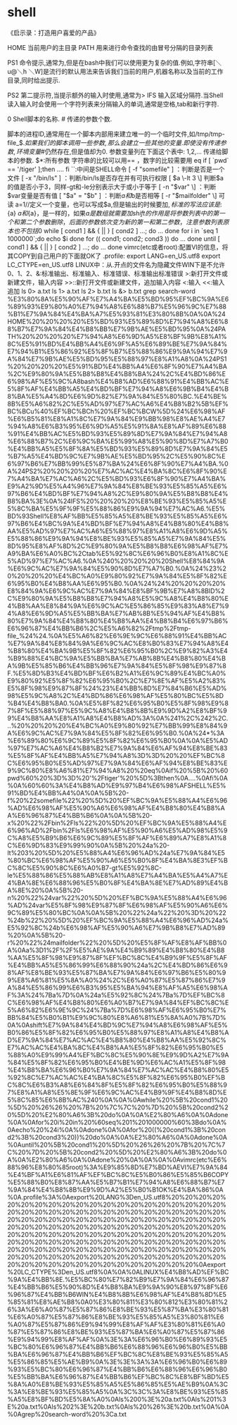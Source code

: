 # shell

《启示录：打造用户喜爱的产品》

HOME 当前用户的主目录 PATH 用来进行命令查找的由冒号分隔的目录列表

PS1 命令提示,通常为,但是在bash中我们可以使用更为复杂的值.例如,字符串\[＼u@＼h ＼W\]是流行的默认用法来告诉我们当前的用户,机器名称以及当前的工作目录,同时给出提示.

PS2 第二提示符,当提示额外的输入时使用,通常为\> IFS 输入区域分隔符.当Shell读入输入时会使用一个字符列表来分隔输入的单词,通常是空格,tab和新行字符.

0 Shell脚本的名称. \# 传递的参数个数.

 脚本的进程ID,通常用在一个脚本内部用来建立唯一的一个临时文件,如/tmp/tmp\-file\_$$. 如果我们的脚本调用一些参数,那么会建立一些其他的变量.即使没有传递参数,环境变量$\#仍然存在,但是值却为0. 参数变量列在下面这个表中: $1,$2,... 传递给脚本的参数. $\*:所有参数 字符串的比较可以用== ，数字的比较需要用 eq if \[ \`pwd\` == '/tiger' \];then .... fi \`\`:中间是SHELL命令 \[ \-f "somefile" \] ：判断是否是一个文件 \[ \-x "/bin/ls" \] ：判断/bin/ls是否存在并有可执行权限 \[ $a \-lt 3 \] 判断$a的值是否小于3，同样\-gt和\-le分别表示大于或小于等于 \[ \-n "$var" \] ：判断$var变量是否有值 \[ "$a" = "$b" \] ：判断$a和$b是否相等 \[ \-r "$mailfolder" \] 可读 a=1//定义一个变量，也可以写成$a,但是输出的时候要加$,标准的写法应该是:${a} $a和${a}，是一样的，如果${a}是数组就需要加{} shift的作用是将参数列表中的第一个和第二个参数删除，后面的参数依次变为新的第一和第二参数，注意参数列表原本也不包括$0 while \[ cond1 \] && { || } \[ cond2 \] …; do … done for i in \`seq 1 1000000\`;do echo $i done for \(\( cond1; cond2; cond3 \)\) do … done until \[ cond1 \] && { || } \[ cond2 \] …; do … done vimrc\(etc或者root\):配置VI的信息，将其COPY到自己用户的下面就OK了 .profile: export LANG=en\_US.utf8 export LC\_CTYPE=en\_US.utf8 LINUX中：从.开点的文件名为隐藏文件WIN下是不允许 0、1、2、&:标准输出、标准输入、标准错误、标准输出标准错误 \>:新打开文件或新建文件，输入内容 \>\>::新打开文件或新建文件，追加输入内容 \<:输入 \<\<:输入追加 ls 0\> a.txt ls 1\> a.txt ls 2\> b.txt ls &\> b.txt grep search\-word 
%E3%80%8A%E5%90%AF%E7%A4%BA%E5%BD%95%EF%BC%9A%E6%89%93%E9%80%A0%E7%94%A8%E6%88%B7%E5%96%9C%E7%88%B1%E7%9A%84%E4%BA%A7%E5%93%81%E3%80%8B%0A%0A%24HOME%20%20%20%20%E5%BD%93%E5%89%8D%E7%94%A8%E6%88%B7%E7%9A%84%E4%B8%BB%E7%9B%AE%E5%BD%95%0A%24PATH%20%20%20%20%E7%94%A8%E6%9D%A5%E8%BF%9B%E8%A1%8C%E5%91%BD%E4%BB%A4%E6%9F%A5%E6%89%BE%E7%9A%84%E7%94%B1%E5%86%92%E5%8F%B7%E5%88%86%E9%9A%94%E7%9A%84%E7%9B%AE%E5%BD%95%E5%88%97%E8%A1%A8%0A%24PS1%20%20%20%20%E5%91%BD%E4%BB%A4%E6%8F%90%E7%A4%BA%2C%E9%80%9A%E5%B8%B8%E4%B8%BA%24%2C%E4%BD%86%E6%98%AF%E5%9C%A8bash%E4%B8%AD%E6%88%91%E4%BB%AC%E5%8F%AF%E4%BB%A5%E4%BD%BF%E7%94%A8%E6%9B%B4%E4%B8%BA%E5%A4%8D%E6%9D%82%E7%9A%84%E5%80%BC.%E4%BE%8B%E5%A6%82%2C%E5%AD%97%E7%AC%A6%E4%B8%B2%5B%EF%BC%BCu%40%EF%BC%BCh%20%EF%BC%BCW%5D%24%E6%98%AF%E6%B5%81%E8%A1%8C%E7%9A%84%E9%BB%98%E8%AE%A4%E7%94%A8%E6%B3%95%E6%9D%A5%E5%91%8A%E8%AF%89%E6%88%91%E4%BB%AC%E5%BD%93%E5%89%8D%E7%9A%84%E7%94%A8%E6%88%B7%2C%E6%9C%BA%E5%99%A8%E5%90%8D%E7%A7%B0%E4%BB%A5%E5%8F%8A%E5%BD%93%E5%89%8D%E7%9A%84%E5%B7%A5%E4%BD%9C%E7%9B%AE%E5%BD%95%2C%E5%90%8C%E6%97%B6%E7%BB%99%E5%87%BA%24%E6%8F%90%E7%A4%BA.%0A%24PS2%20%20%20%20%E7%AC%AC%E4%BA%8C%E6%8F%90%E7%A4%BA%E7%AC%A6%2C%E5%BD%93%E6%8F%90%E7%A4%BA%E9%A2%9D%E5%A4%96%E7%9A%84%E8%BE%93%E5%85%A5%E6%97%B6%E4%BD%BF%E7%94%A8%2C%E9%80%9A%E5%B8%B8%E4%B8%BA%3E%0A%24IFS%20%20%20%20%E8%BE%93%E5%85%A5%E5%8C%BA%E5%9F%9F%E5%88%86%E9%9A%94%E7%AC%A6.%E5%BD%93Shell%E8%AF%BB%E5%85%A5%E8%BE%93%E5%85%A5%E6%97%B6%E4%BC%9A%E4%BD%BF%E7%94%A8%E4%B8%80%E4%B8%AA%E5%AD%97%E7%AC%A6%E5%88%97%E8%A1%A8%E6%9D%A5%E5%88%86%E9%9A%94%E8%BE%93%E5%85%A5%E7%9A%84%E5%8D%95%E8%AF%8D%2C%E9%80%9A%E5%B8%B8%E6%98%AF%E7%A9%BA%E6%A0%BC%2Ctab%E5%92%8C%E6%96%B0%E8%A1%8C%E5%AD%97%E7%AC%A6.%0A%240%20%20%20%20Shell%E8%84%9A%E6%9C%AC%E7%9A%84%E5%90%8D%E7%A7%B0.%0A%24%23%20%20%20%20%E4%BC%A0%E9%80%92%E7%9A%84%E5%8F%82%E6%95%B0%E4%B8%AA%E6%95%B0.%0A%24%24%20%20%20%20%E8%84%9A%E6%9C%AC%E7%9A%84%E8%BF%9B%E7%A8%8BID%2C%E9%80%9A%E5%B8%B8%E7%94%A8%E5%9C%A8%E4%B8%80%E4%B8%AA%E8%84%9A%E6%9C%AC%E5%86%85%E9%83%A8%E7%94%A8%E6%9D%A5%E5%BB%BA%E7%AB%8B%E5%94%AF%E4%B8%80%E7%9A%84%E4%B8%80%E4%B8%AA%E4%B8%B4%E6%97%B6%E6%96%87%E4%BB%B6%2C%E5%A6%82%2Ftmp%2Ftmp\-file\_%24%24.%0A%E5%A6%82%E6%9E%9C%E6%88%91%E4%BB%AC%E7%9A%84%E8%84%9A%E6%9C%AC%E8%B0%83%E7%94%A8%E4%B8%80%E4%BA%9B%E5%8F%82%E6%95%B0%2C%E9%82%A3%E4%B9%88%E4%BC%9A%E5%BB%BA%E7%AB%8B%E4%B8%80%E4%BA%9B%E5%85%B6%E4%BB%96%E7%9A%84%E5%8F%98%E9%87%8F.%E5%8D%B3%E4%BD%BF%E6%B2%A1%E6%9C%89%E4%BC%A0%E9%80%92%E5%8F%82%E6%95%B0%2C%E7%8E%AF%E5%A2%83%E5%8F%98%E9%87%8F%24%23%E4%BB%8D%E7%84%B6%E5%AD%98%E5%9C%A8%2C%E4%BD%86%E6%98%AF%E5%80%BC%E5%8D%B4%E4%B8%BA0.%0A%E5%8F%82%E6%95%B0%E5%8F%98%E9%87%8F%E5%88%97%E5%9C%A8%E4%B8%8B%E9%9D%A2%E8%BF%99%E4%B8%AA%E8%A1%A8%E4%B8%AD%3A%0A%241%2C%242%2C...%20%20%20%20%E4%BC%A0%E9%80%92%E7%BB%99%E8%84%9A%E6%9C%AC%E7%9A%84%E5%8F%82%E6%95%B0.%0A%24\*%3A%E6%89%80%E6%9C%89%E5%8F%82%E6%95%B0%0A%0A%E5%AD%97%E7%AC%A6%E4%B8%B2%E7%9A%84%E6%AF%94%E8%BE%83%E5%8F%AF%E4%BB%A5%E7%94%A8%3D%3D%20%20%EF%BC%8C%E6%95%B0%E5%AD%97%E7%9A%84%E6%AF%94%E8%BE%83%E9%9C%80%E8%A6%81%E7%94%A8%20%20eq%0Aif%20%5B%20%60pwd%60%20%3D%3D%20'%2Ftiger'%20%5D%3Bthen%0A....%0Afi%0A%0A%60%60%3A%E4%B8%AD%E9%97%B4%E6%98%AFSHELL%E5%91%BD%E4%BB%A4%0A%0A%5B%20\-f%20%22somefile%22%20%5D%20%EF%BC%9A%E5%88%A4%E6%96%AD%E6%98%AF%E5%90%A6%E6%98%AF%E4%B8%80%E4%B8%AA%E6%96%87%E4%BB%B6%0A%0A%5B%20\-x%20%22%2Fbin%2Fls%22%20%5D%20%EF%BC%9A%E5%88%A4%E6%96%AD%2Fbin%2Fls%E6%98%AF%E5%90%A6%E5%AD%98%E5%9C%A8%E5%B9%B6%E6%9C%89%E5%8F%AF%E6%89%A7%E8%A1%8C%E6%9D%83%E9%99%90%0A%5B%20%24a%20\-lt%203%20%5D%20%E5%88%A4%E6%96%AD%24a%E7%9A%84%E5%80%BC%E6%98%AF%E5%90%A6%E5%B0%8F%E4%BA%8E3%EF%BC%8C%E5%90%8C%E6%A0%B7\-gt%E5%92%8C\-le%E5%88%86%E5%88%AB%E8%A1%A8%E7%A4%BA%E5%A4%A7%E4%BA%8E%E6%88%96%E5%B0%8F%E4%BA%8E%E7%AD%89%E4%BA%8E%20%0A%5B%20\-n%20%22%24var%22%20%5D%20%EF%BC%9A%E5%88%A4%E6%96%AD%24var%E5%8F%98%E9%87%8F%E6%98%AF%E5%90%A6%E6%9C%89%E5%80%BC%0A%0A%5B%20%22%24a%22%20%3D%20%22%24b%22%20%5D%20%EF%BC%9A%E5%88%A4%E6%96%AD%24a%E5%92%8C%24b%E6%98%AF%E5%90%A6%E7%9B%B8%E7%AD%89%20%0A%5B%20\-r%20%22%24mailfolder%22%20%5D%20%E5%8F%AF%E8%AF%BB%0A%0Aa%3D1%2F%2F%E5%AE%9A%E4%B9%89%E4%B8%80%E4%B8%AA%E5%8F%98%E9%87%8F%EF%BC%8C%E4%B9%9F%E5%8F%AF%E4%BB%A5%E5%86%99%E6%88%90%24a%2C%E4%BD%86%E6%98%AF%E8%BE%93%E5%87%BA%E7%9A%84%E6%97%B6%E5%80%99%E8%A6%81%E5%8A%A0%24%2C%E6%A0%87%E5%87%86%E7%9A%84%E5%86%99%E6%B3%95%E5%BA%94%E8%AF%A5%E6%98%AF%3A%24%7Ba%7D%0A%24a%E5%92%8C%24%7Ba%7D%EF%BC%8C%E6%98%AF%E4%B8%80%E6%A0%B7%E7%9A%84%EF%BC%8C%E5%A6%82%E6%9E%9C%24%7Ba%7D%E6%98%AF%E6%95%B0%E7%BB%84%E5%B0%B1%E9%9C%80%E8%A6%81%E5%8A%A0%7B%7D%0A%0Ashift%E7%9A%84%E4%BD%9C%E7%94%A8%E6%98%AF%E5%B0%86%E5%8F%82%E6%95%B0%E5%88%97%E8%A1%A8%E4%B8%AD%E7%9A%84%E7%AC%AC%E4%B8%80%E4%B8%AA%E5%92%8C%E7%AC%AC%E4%BA%8C%E4%B8%AA%E5%8F%82%E6%95%B0%E5%88%A0%E9%99%A4%EF%BC%8C%E5%90%8E%E9%9D%A2%E7%9A%84%E5%8F%82%E6%95%B0%E4%BE%9D%E6%AC%A1%E5%8F%98%E4%B8%BA%E6%96%B0%E7%9A%84%E7%AC%AC%E4%B8%80%E5%92%8C%E7%AC%AC%E4%BA%8C%E5%8F%82%E6%95%B0%EF%BC%8C%E6%B3%A8%E6%84%8F%E5%8F%82%E6%95%B0%E5%88%97%E8%A1%A8%E5%8E%9F%E6%9C%AC%E4%B9%9F%E4%B8%8D%E5%8C%85%E6%8B%AC%240%0A%0A%0Awhile%20%5B%20cond1%20%5D%20%26%26%20%7B%20%7C%7C%20%7D%20%5B%20cond2%20%5D%20%E2%80%A6%3B%20do%0A%0A%E2%80%A6%0A%0Adone%0A%0Afor%20i%20in%20%60seq%201%201000000%60%3Bdo%0A%0Aecho%20%24i%0A%0Adone%0A%0Afor%20\(\(%20cond1%3B%20cond2%3B%20cond3%20\)\)%20do%0A%0A%E2%80%A6%0A%0Adone%0A%0Auntil%20%5B%20cond1%20%5D%20%26%26%20%7B%20%7C%7C%20%7D%20%5B%20cond2%20%5D%20%E2%80%A6%3B%20do%0A%0A%E2%80%A6%0A%0Adone%20%0A%0A%0A%0Avimrc\(etc%E6%88%96%E8%80%85root\)%3A%E9%85%8D%E7%BD%AEVI%E7%9A%84%E4%BF%A1%E6%81%AF%EF%BC%8C%E5%B0%86%E5%85%B6COPY%E5%88%B0%E8%87%AA%E5%B7%B1%E7%94%A8%E6%88%B7%E7%9A%84%E4%B8%8B%E9%9D%A2%E5%B0%B1OK%E4%BA%86%0A%0A.profile%3A%0Aexport%20LANG%3Den\_US.utf8%20%20%20%20%20%20%20%20%20%20%20%20%20%20%20%20%20%20%20%20%20%20%20%20%20%20%20%20%20%20%20%20%20%20%20%20%20%20%20%20%20%20%20%20%20%20%20%20%20%20%20%20%20%20%20%20%20%20%20%20%20%20%20%20%20%20%20%20%20%20%20%20%20%20%20%20%20%20%20%20%20%20%20%20%20%20%20%20%20%20%20%20%20%20%20%20%20%20%20%20%20%20%20%20%20%20%20%20%20%20%20%20%20%20%20%20%20%20%20%20%20%20%20%20%20%20%20%20%20%20%20%20%20%20%20%20%20%20%20%20%20%20%20%20%20%20%0Aexport%20LC\_CTYPE%3Den\_US.utf8%0A%0A%0ALINUX%E4%B8%AD%EF%BC%9A%E4%BB%8E.%E5%BC%80%E7%82%B9%E7%9A%84%E6%96%87%E4%BB%B6%E5%90%8D%E4%B8%BA%E9%9A%90%E8%97%8F%E6%96%87%E4%BB%B6WIN%E4%B8%8B%E6%98%AF%E4%B8%8D%E5%85%81%E8%AE%B8%0A0%E3%80%811%E3%80%812%E3%80%81%26%3A%E6%A0%87%E5%87%86%E8%BE%93%E5%87%BA%E3%80%81%E6%A0%87%E5%87%86%E8%BE%93%E5%85%A5%E3%80%81%E6%A0%87%E5%87%86%E9%94%99%E8%AF%AF%E3%80%81%E6%A0%87%E5%87%86%E8%BE%93%E5%87%BA%E6%A0%87%E5%87%86%E9%94%99%E8%AF%AF%0A%3E%3A%E6%96%B0%E6%89%93%E5%BC%80%E6%96%87%E4%BB%B6%E6%88%96%E6%96%B0%E5%BB%BA%E6%96%87%E4%BB%B6%EF%BC%8C%E8%BE%93%E5%85%A5%E5%86%85%E5%AE%B9%0A%3E%3E%3A%3A%E6%96%B0%E6%89%93%E5%BC%80%E6%96%87%E4%BB%B6%E6%88%96%E6%96%B0%E5%BB%BA%E6%96%87%E4%BB%B6%EF%BC%8C%E8%BF%BD%E5%8A%A0%E8%BE%93%E5%85%A5%E5%86%85%E5%AE%B9%0A%3C%3A%E8%BE%93%E5%85%A5%0A%3C%3C%3A%E8%BE%93%E5%85%A5%E8%BF%BD%E5%8A%A0%0Als%200%3E%20a.txt%0Als%201%3E%20a.txt%0Als%202%3E%20b.txt%0Als%20%26%3E%20b.txt%0A%0A%0Agrep%20search\-word%20%3Ca.txt
